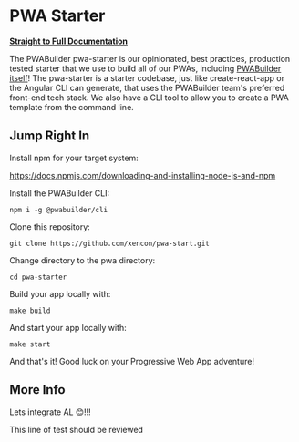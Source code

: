 # PWA Starter

[**Straight to Full Documentation**](https://docs.pwabuilder.com/#/starter/quick-start)

The PWABuilder pwa-starter is our opinionated, best practices, production tested starter that we use to build all of our PWAs, including [PWABuilder itself](https://blog.pwabuilder.com/posts/introducing-the-brand-new-pwa-builder/)! The pwa-starter is a starter codebase, just like create-react-app or the Angular CLI can generate, that uses the PWABuilder team&#39;s preferred front-end tech stack. We also have a CLI tool to allow you to create a PWA template from the command line.

## Jump Right In

Install npm for your target system:

https://docs.npmjs.com/downloading-and-installing-node-js-and-npm

Install the PWABuilder CLI:

`npm i -g @pwabuilder/cli`

Clone this repository:

`git clone https://github.com/xencon/pwa-start.git`

Change directory to the pwa directory:

`cd pwa-starter`

Build your app locally with:

`make build`

And start your app locally with:

`make start`

And that's it! Good luck on your Progressive Web App adventure!

## More Info

Lets integrate AL 😊!!!

This line of test should be reviewed
